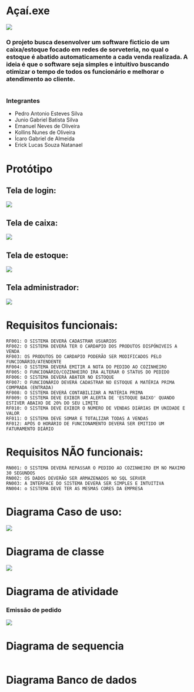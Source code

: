 # Açaí.exe

<img src=https://github.com/chulastem/Acai.exe-modelagem-de-software-/blob/main/images/capa.png/>


### O projeto busca desenvolver um software ficticio de um caixa/estoque focado em redes de sorveteria, no qual o estoque é abatido automaticamente a cada venda realizada. A ideia é que o software seja simples e intuitivo buscando otimizar o tempo de todos os funcionário e melhorar o atendimento ao cliente.

#

### Integrantes
- Pedro Antonio Esteves Silva
- Junio Gabriel Batista Silva
- Emanuel Neves de Oliveira
- Kollins Nunes de Oliveira
- Ícaro Gabriel de Almeida
- Erick Lucas Souza Natanael

# Protótipo
## Tela de login:

<img src=https://github.com/chulastem/Acai.exe-modelagem-de-software-/blob/main/images/1.1-Screen%201.png/>

## Tela de caixa:

<img src=https://github.com/chulastem/Acai.exe-modelagem-de-software-/blob/main/images/2.1-Screen%202.png/>

## Tela de estoque:

<img src=https://github.com/chulastem/Acai.exe-modelagem-de-software-/blob/main/images/3.1-Screen%204.png/>

## Tela administrador:

<img src=https://github.com/chulastem/Acai.exe-modelagem-de-software-/blob/main/images/4.1-Screen%205.png/>

# Requisitos funcionais:
```
RF001: O SISTEMA DEVERÁ CADASTRAR USUARIOS
RF002: O SISTEMA DEVERÁ TER O CARDAPIO DOS PRODUTOS DISPÓNIVEIS A VENDA
RF003: OS PRODUTOS DO CARDAPIO PODERÃO SER MODIFICADOS PELO FUNCIONÁRIO/ATENDENTE
RF004: O SISTEMA DEVERÁ EMITIR A NOTA DO PEDIDO AO COZINHEIRO
RF005: O FUNCIONÁRIO/COZINHEIRO IRA ALTERAR O STATUS DO PEDIDO
RF006: O SISTEMA DEVERÁ ABATER NO ESTOQUE
RF007: O FUNCIONÁRIO DEVERÁ CADASTRAR NO ESTOQUE A MATÉRIA PRIMA COMPRADA (ENTRADA)
RF008: O SISTEMA DEVERÁ CONTABILIZAR A MATÉRIA PRIMA 
RF009: O SISTEMA DEVE EXIBIR UM ALERTA DE 'ESTOQUE BAIXO' QUANDO ESTIVER ABAIXO DE 20% DO SEU LIMITE
RF010: O SISTEMA DEVE EXIBIR O NÚMERO DE VENDAS DIÁRIAS EM UNIDADE E VALOR
RF011: O SISTEMA DEVE SOMAR E TOTALIZAR TODAS A VENDAS
RF012: APÓS O HORÁRIO DE FUNCIONAMENTO DEVERÁ SER EMITIDO UM FATURAMENTO DIÁRIO
```
# Requisitos NÃO funcionais:
```
RN001: O SISTEMA DEVERÁ REPASSAR O PEDIDO AO COZINHEIRO EM NO MAXIMO 30 SEGUNDOS
RN002: OS DADOS DEVERÃO SER ARMAZENADOS NO SQL SERVER
RN003: A INTERFACE DO SISTEMA DEVERÁ SER SIMPLES E INTUITIVA
RN004: o SISTEMA DEVE TER AS MESMAS CORES DA EMPRESA
```

# Diagrama Caso de uso:

<img src=https://github.com/chulastem/Acai.exe-modelagem-de-software-/blob/main/images/Diagrama%20em%20branco%20(2).png/>

# Diagrama de classe

<img src=https://github.com/chulastem/Acai.exe-modelagem-de-software-/blob/main/images/Diagrama%20de%20classe%20.png/>

# Diagrama de atividade

### Emissão de pedido

<img src=https://github.com/chulastem/Acai.exe-modelagem-de-software-/blob/main/images/Diagrama%20de%20atividade.png/>

# Diagrama de sequencia
```
```

# Diagrama Banco de dados
